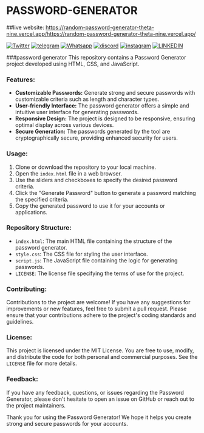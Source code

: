 # PASSWORD-GENERATOR

##live website:  https://random-password-generator-theta-nine.vercel.app/https://random-password-generator-theta-nine.vercel.app/

[![Twitter](https://img.shields.io/twitter/url/https/github.com/nauvalazhar/bootstrap-5-login-page/.svg?style=social)](https://twitter.com/ShalemVajrapu) 
[![telegram](	https://img.shields.io/badge/Telegram-2CA5E0?style=for-the-badge&logo=telegram&logoColor=white)](https://t.me/Rajshalem)
[![Whatsapp](	https://img.shields.io/badge/WhatsApp-25D366?style=for-the-badge&logo=whatsapp&logoColor=white)](https://wa.me/qr/SLUF3BXNIKPYB1)
[![discord](https://img.shields.io/badge/Discord-5865F2?style=for-the-badge&logo=discord&logoColor=white)](https://discord.com/invite/xBwxBjud)
[![instagram](https://img.shields.io/badge/Instagram-E4405F?style=for-the-badge&logo=instagram&logoColor=white)](https://www.instagram.com/shalems_private?utm_source=ig_web_button_share_sheet&igsh=ZDNlZDc0MzIxNw==)
[![LINKEDIN](	https://img.shields.io/badge/LinkedIn-0077B5?style=for-the-badge&logo=linkedin&logoColor=white)](https://www.linkedin.com/in/rajshalem/)


###password generator
This repository contains a Password Generator project developed using HTML, CSS, and JavaScript.



### Features:
- **Customizable Passwords:** Generate strong and secure passwords with customizable criteria such as length and character types.
- **User-friendly Interface:** The password generator offers a simple and intuitive user interface for generating passwords.
- **Responsive Design:** The project is designed to be responsive, ensuring optimal display across various devices.
- **Secure Generation:** The passwords generated by the tool are cryptographically secure, providing enhanced security for users.

### Usage:
1. Clone or download the repository to your local machine.
2. Open the `index.html` file in a web browser.
3. Use the sliders and checkboxes to specify the desired password criteria.
4. Click the "Generate Password" button to generate a password matching the specified criteria.
5. Copy the generated password to use it for your accounts or applications.

### Repository Structure:
- `index.html`: The main HTML file containing the structure of the password generator.
- `style.css`: The CSS file for styling the user interface.
- `script.js`: The JavaScript file containing the logic for generating passwords.
- `LICENSE`: The license file specifying the terms of use for the project.

### Contributing:
Contributions to the project are welcome! If you have any suggestions for improvements or new features, feel free to submit a pull request. Please ensure that your contributions adhere to the project's coding standards and guidelines.

### License:
This project is licensed under the MIT License. You are free to use, modify, and distribute the code for both personal and commercial purposes. See the `LICENSE` file for more details.

### Feedback:
If you have any feedback, questions, or issues regarding the Password Generator, please don't hesitate to open an issue on GitHub or reach out to the project maintainers.

Thank you for using the Password Generator! We hope it helps you create strong and secure passwords for your accounts.
